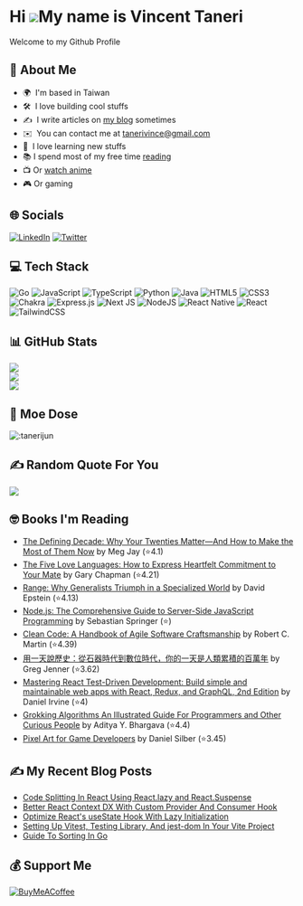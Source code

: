 # Hi ![](https://user-images.githubusercontent.com/18350557/176309783-0785949b-9127-417c-8b55-ab5a4333674e.gif)My name is Vincent Taneri

Welcome to my Github Profile

## 💫 About Me
- 🌍  I'm based in Taiwan
- 🛠  I love building cool stuffs
- ✍️  I write articles on [my blog](https://vitaneri.com) sometimes
- ✉️  You can contact me at [tanerivince@gmail.com](mailto:tanerivince@gmail.com)
- 🧠  I love learning new stuffs
- 📚 I spend most of my free time [reading](https://www.goodreads.com/user/show/74091755-tvince)
- 📺 Or [watch anime](https://myanimelist.net/profile/Revirial)
- 🎮 Or gaming


## 🌐 Socials
[![LinkedIn](https://img.shields.io/badge/LinkedIn-%230077B5.svg?logo=linkedin&logoColor=white)](https://linkedin.com/in/vincent-taneri) [![Twitter](https://img.shields.io/badge/Twitter-%231DA1F2.svg?logo=Twitter&logoColor=white)](https://twitter.com/tanerivince)


## 💻 Tech Stack
![Go](https://img.shields.io/badge/go-%2300ADD8.svg?style=for-the-badge&logo=go&logoColor=white) ![JavaScript](https://img.shields.io/badge/javascript-%23323330.svg?style=for-the-badge&logo=javascript&logoColor=%23F7DF1E) ![TypeScript](https://img.shields.io/badge/typescript-%23007ACC.svg?style=for-the-badge&logo=typescript&logoColor=white) ![Python](https://img.shields.io/badge/python-3670A0?style=for-the-badge&logo=python&logoColor=ffdd54) ![Java](https://img.shields.io/badge/java-%23ED8B00.svg?style=for-the-badge&logo=java&logoColor=white) ![HTML5](https://img.shields.io/badge/html5-%23E34F26.svg?style=for-the-badge&logo=html5&logoColor=white) ![CSS3](https://img.shields.io/badge/css3-%231572B6.svg?style=for-the-badge&logo=css3&logoColor=white) ![Chakra](https://img.shields.io/badge/chakra-%234ED1C5.svg?style=for-the-badge&logo=chakraui&logoColor=white) ![Express.js](https://img.shields.io/badge/express.js-%23404d59.svg?style=for-the-badge&logo=express&logoColor=%2361DAFB) ![Next JS](https://img.shields.io/badge/Next-black?style=for-the-badge&logo=next.js&logoColor=white) ![NodeJS](https://img.shields.io/badge/node.js-6DA55F?style=for-the-badge&logo=node.js&logoColor=white) ![React Native](https://img.shields.io/badge/react_native-%2320232a.svg?style=for-the-badge&logo=react&logoColor=%2361DAFB) ![React](https://img.shields.io/badge/react-%2320232a.svg?style=for-the-badge&logo=react&logoColor=%2361DAFB) ![TailwindCSS](https://img.shields.io/badge/tailwindcss-%2338B2AC.svg?style=for-the-badge&logo=tailwind-css&logoColor=white)


## 📊 GitHub Stats
![](https://github-readme-stats.vercel.app/api?username=tanerijun&theme=omni&hide_border=false&include_all_commits=true&count_private=true)<br/>
![](https://github-readme-streak-stats.herokuapp.com/?user=tanerijun&theme=omni&hide_border=false)<br/>
![](https://github-readme-stats.vercel.app/api/top-langs/?username=tanerijun&langs_count=10&theme=omni&hide_border=false&include_all_commits=true&count_private=true&layout=compact)


## 🥰 Moe Dose
![:tanerijun](https://count.getloli.com/get/@:tanerijun?theme=rule34)


## ✍️ Random Quote For You
![](https://quotes-github-readme.vercel.app/api?type=horizontal&theme=radical)


## 🤓 Books I'm Reading
<!-- GOODREADS-LIST:START -->
- [The Defining Decade: Why Your Twenties Matter—And How to Make the Most of Them Now](https://www.goodreads.com/review/show/5293425125?utm_medium=api&utm_source=rss) by Meg Jay (⭐️4.1)
- [The Five Love Languages: How to Express Heartfelt Commitment to Your Mate](https://www.goodreads.com/review/show/5282519066?utm_medium=api&utm_source=rss) by Gary Chapman (⭐️4.21)
- [Range: Why Generalists Triumph in a Specialized World](https://www.goodreads.com/review/show/5266119959?utm_medium=api&utm_source=rss) by David   Epstein (⭐️4.13)
- [Node.js: The Comprehensive Guide to Server-Side JavaScript Programming](https://www.goodreads.com/review/show/5217523307?utm_medium=api&utm_source=rss) by Sebastian Springer (⭐️)
- [Clean Code: A Handbook of Agile Software Craftsmanship](https://www.goodreads.com/review/show/4938079442?utm_medium=api&utm_source=rss) by Robert C. Martin (⭐️4.39)
- [用一天說歷史：從石器時代到數位時代，你的一天是人類累積的百萬年](https://www.goodreads.com/review/show/5053037550?utm_medium=api&utm_source=rss) by Greg  Jenner (⭐️3.62)
- [Mastering React Test-Driven Development: Build simple and maintainable web apps with React, Redux, and GraphQL, 2nd Edition](https://www.goodreads.com/review/show/5043198998?utm_medium=api&utm_source=rss) by Daniel Irvine (⭐️4)
- [Grokking Algorithms An Illustrated Guide For Programmers and Other Curious People](https://www.goodreads.com/review/show/4897141576?utm_medium=api&utm_source=rss) by Aditya Y. Bhargava (⭐️4.4)
- [Pixel Art for Game Developers](https://www.goodreads.com/review/show/4709437534?utm_medium=api&utm_source=rss) by Daniel Silber (⭐️3.45)
<!-- GOODREADS-LIST:END -->


## ✍️ My Recent Blog Posts
<!-- BLOG-POST-LIST:START -->
- [Code Splitting In React Using React.lazy and React.Suspense](https://vitaneri.com/posts/code-splitting-in-react-using-reactlazy-and-reactsuspense/)
- [Better React Context DX With Custom Provider And Consumer Hook](https://vitaneri.com/posts/better-react-context-dx-with-custom-provider-and-consumer-hook/)
- [Optimize React&#39;s useState Hook With Lazy Initialization](https://vitaneri.com/posts/optimize-reacts-usestate-hook-with-lazy-initialization/)
- [Setting Up Vitest, Testing Library, And jest-dom In Your Vite Project](https://vitaneri.com/posts/setting-up-vitest-testing-library-and-jest-dom-in-your-vite-project/)
- [Guide To Sorting In Go](https://vitaneri.com/posts/guide-to-sorting-in-go/)
<!-- BLOG-POST-LIST:END -->


## 💰 Support Me
[![BuyMeACoffee](https://img.shields.io/badge/Buy%20Me%20a%20Coffee-ffdd00?style=for-the-badge&logo=buy-me-a-coffee&logoColor=black)](https://buymeacoffee.com/tvince)
